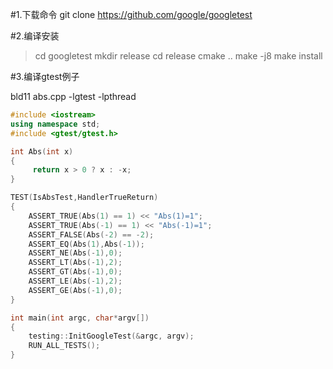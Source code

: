 #1.下载命令
git clone https://github.com/google/googletest

#2.编译安装
> cd googletest
> mkdir release
> cd release
> cmake ..
> make -j8
> make install

#3.编译gtest例子

bld11 abs.cpp -lgtest -lpthread

```cpp
#include <iostream>
using namespace std;
#include <gtest/gtest.h>

int Abs(int x)
{
     return x > 0 ? x : -x;
}

TEST(IsAbsTest,HandlerTrueReturn)
{
    ASSERT_TRUE(Abs(1) == 1) << "Abs(1)=1";  
    ASSERT_TRUE(Abs(-1) == 1) << "Abs(-1)=1";
    ASSERT_FALSE(Abs(-2) == -2);  
    ASSERT_EQ(Abs(1),Abs(-1));
    ASSERT_NE(Abs(-1),0);
    ASSERT_LT(Abs(-1),2);
    ASSERT_GT(Abs(-1),0);
    ASSERT_LE(Abs(-1),2);
    ASSERT_GE(Abs(-1),0);
}

int main(int argc, char*argv[])
{
    testing::InitGoogleTest(&argc, argv);
    RUN_ALL_TESTS();
}

```